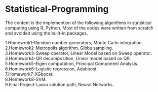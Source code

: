 # Statistical-Programming

The content is the implemention of the following algorithms in statistical computing using R, Python. 
Most of the codes were written from scratch and avoided using the built-in packages.

1.Homewrok1-Random number generators, Monte Carlo integration.\
2.Homewrok2-Metropolis algorithm, Gibbs sampling.\
3.Homework3-Sweep operator, Linear Model based on Sweep operator.\
4.Homework4-QR decomposition, Linear model based on QR.\
5.Homework5-Eigen computation, Principal Component Analysis.\
6.Homework6-Logistic regression, Adaboost.\
7.Homework7-XGboost.\
8.Homework8-SVM.\
9.Final Project-Lasso solution path, Neural Networks.


